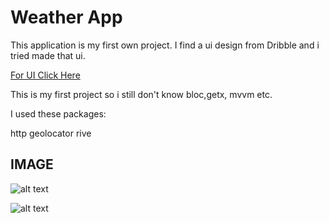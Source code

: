 # Weather App

This application is my first own project.
I find a ui design from Dribble and i tried made that ui.

[For UI Click Here](https://dribbble.com/shots/15342976-Weather-forecast-Mobile-App-Deisign)

This is my first project so i still don't know bloc,getx, mvvm etc.

I used these packages:

http
geolocator
rive


## IMAGE

![alt text](https://imgyukle.com/f/2022/02/05/o6l6Z1.png)

![alt text](https://imgyukle.com/f/2022/02/05/o6lAoS.png)

